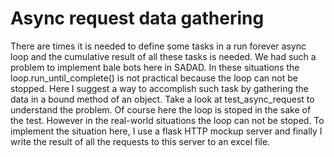 # Async request data gathering

There are times it is needed to define some tasks in a run forever async loop
and the cumulative result of all these tasks is needed. We had such a problem
to implement bale bots here in SADAD. In these situations the loop.run_until_complete()
is not practical because the loop can not be stopped. 
Here I suggest a way to accomplish   such task by gathering the data in a bound method of an object.
Take a look at test_async_request to understand the problem. Of course here the
loop is stoped in the sake of the test. However in the real-world situations the
loop can not be stoped. To implement the situation here, I use a flask HTTP mockup
server and finally I write the result of all the requests to this server to an
excel file. 

